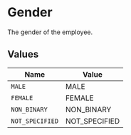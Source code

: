 # Gender

The gender of the employee.


## Values

| Name            | Value           |
| --------------- | --------------- |
| `MALE`          | MALE            |
| `FEMALE`        | FEMALE          |
| `NON_BINARY`    | NON_BINARY      |
| `NOT_SPECIFIED` | NOT_SPECIFIED   |